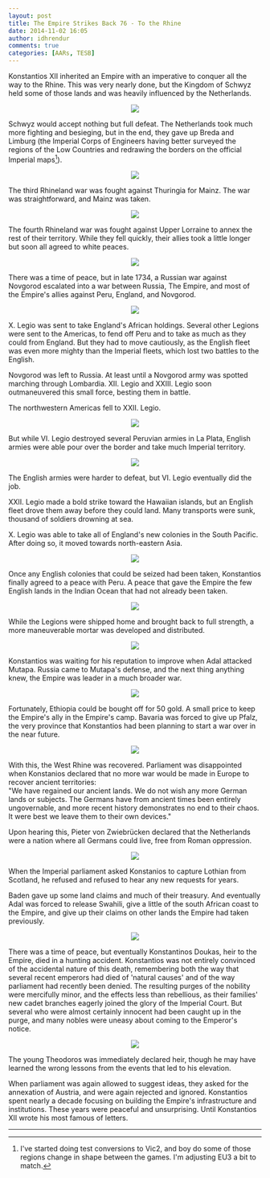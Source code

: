 ```yaml
---
layout: post
title: The Empire Strikes Back 76 - To the Rhine
date: 2014-11-02 16:05
author: idhrendur
comments: true
categories: [AARs, TESB]
---
```

Konstantios XII inherited an Empire with an imperative to conquer all the way to the Rhine. This was very nearly done, but the Kingdom of Schwyz held some of those lands and was heavily influenced by the Netherlands.  
<p align="center"><img src="/assets/tesb_images/76-1.png"></p>

Schwyz would accept nothing but full defeat. The Netherlands took much more fighting and besieging, but in the end, they gave up Breda and Limburg (the Imperial Corps of Engineers having better surveyed the regions of the Low Countries and redrawing the borders on the official Imperial maps[^1]).  
<p align="center"><img src="/assets/tesb_images/76-2.png"></p>

The third Rhineland war was fought against Thuringia for Mainz. The war was straightforward, and Mainz was taken.  
<p align="center"><img src="/assets/tesb_images/76-3.png"></p>

The fourth Rhineland war was fought against Upper Lorraine to annex the rest of their territory. While they fell quickly, their allies took a little longer but soon all agreed to white peaces.  
<p align="center"><img src="/assets/tesb_images/76-4.png"></p>

There was a time of peace, but in late 1734, a Russian war against Novgorod escalated into a war between Russia, The Empire, and most of the Empire's allies against Peru, England, and Novgorod.  
<p align="center"><img src="/assets/tesb_images/76-5.png"></p>

X. Legio was sent to take England's African holdings. Several other Legions were sent to the Americas, to fend off Peru and to take as much as they could from England. But they had to move cautiously, as the English fleet was even more mighty than the Imperial fleets, which lost two battles to the English.  

Novgorod was left to Russia. At least until a Novgorod army was spotted marching through Lombardia. XII. Legio and XXIII. Legio soon outmaneuvered this small force, besting them in battle.  

The northwestern Americas fell to XXII. Legio.  
<p align="center"><img src="/assets/tesb_images/76-6.png"></p>

But while VI. Legio destroyed several Peruvian armies in La Plata, English armies were able pour over the border and take much Imperial territory.  
<p align="center"><img src="/assets/tesb_images/76-7.png"></p>

The English armies were harder to defeat, but VI. Legio eventually did the job.  

XXII. Legio made a bold strike toward the Hawaiian islands, but an English fleet drove them away before they could land. Many transports were sunk, thousand of soldiers drowning at sea.  

X. Legio was able to take all of England's new colonies in the South Pacific. After doing so, it moved towards north-eastern Asia.  
<p align="center"><img src="/assets/tesb_images/76-8.png"></p>

Once any English colonies that could be seized had been taken, Konstantios finally agreed to a peace with Peru. A peace that gave the Empire the few English lands in the Indian Ocean that had not already been taken.  
<p align="center"><img src="/assets/tesb_images/76-9.png"></p>

While the Legions were shipped home and brought back to full strength, a more maneuverable mortar was developed and distributed.  
<p align="center"><img src="/assets/tesb_images/76-10.png"></p>

Konstantios was waiting for his reputation to improve when Adal attacked Mutapa. Russia came to Mutapa's defense, and the next thing anything knew, the Empire was leader in a much broader war.  
<p align="center"><img src="/assets/tesb_images/76-11.png"></p>

Fortunately, Ethiopia could be bought off for 50 gold. A small price to keep the Empire's ally in the Empire's camp. Bavaria was forced to give up Pfalz, the very province that Konstantios had been planning to start a war over in the near future.  
<p align="center"><img src="/assets/tesb_images/76-12.png"></p>

With this, the West Rhine was recovered. Parliament was disappointed when Konstanios declared that no more war would be made in Europe to recover ancient territories:  
"We have regained our ancient lands. We do not wish any more German lands or subjects. The Germans have from ancient times been entirely ungovernable, and more recent history demonstrates no end to their chaos. It were best we leave them to their own devices."  

Upon hearing this, Pieter von Zwiebrücken declared that the Netherlands were a nation where all Germans could live, free from Roman oppression.  
<p align="center"><img src="/assets/tesb_images/76-13.png"></p>

When the Imperial parliament asked Konstanios to capture Lothian from Scotland, he refused and refused to hear any new requests for years.  

Baden gave up some land claims and much of their treasury. And eventually Adal was forced to release Swahili, give a little of the south African coast to the Empire, and give up their claims on other lands the Empire had taken previously.  
<p align="center"><img src="/assets/tesb_images/76-14.png"></p>

There was a time of peace, but eventually Konstantinos Doukas, heir to the Empire, died in a hunting accident. Konstantios was not entirely convinced of the accidental nature of this death, remembering both the way that several recent emperors had died of 'natural causes' and of the way parliament had recently been denied. The resulting purges of the nobility were mercifully minor, and the effects less than rebellious, as their families' new cadet branches eagerly joined the glory of the Imperial Court. But several who were almost certainly innocent had been caught up in the purge, and many nobles were uneasy about coming to the Emperor's notice.  
<p align="center"><img src="/assets/tesb_images/76-15.png"></p>

The young Theodoros was immediately declared heir, though he may have learned the wrong lessons from the events that led to his elevation.  

When parliament was again allowed to suggest ideas, they asked for the annexation of Austria, and were again rejected and ignored. Konstantios spent nearly a decade focusing on building the Empire's infrastructure and institutions. These years were peaceful and unsurprising. Until Konstantios XII wrote his most famous of letters.  

<hr />

[^1]: I've started doing test conversions to Vic2, and boy do some of those regions change in shape between the games. I'm adjusting EU3 a bit to match.
